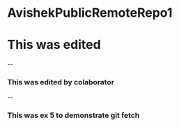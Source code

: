 # AvishekPublicRemoteRepo1
# This was edited
--
### This was edited by colaborator
--
### This was ex 5 to demonstrate git fetch